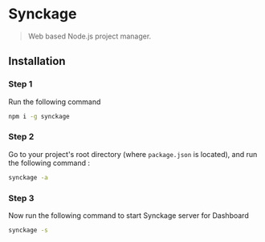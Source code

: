 # Synckage
> Web based Node.js project manager.


## Installation

### Step 1
Run the following command
```sh
npm i -g synckage
```

### Step 2
Go to your project's root directory (where `package.json` is located), and run the following command :
```sh
synckage -a
```

### Step 3
Now run the following command to start Synckage server for Dashboard
```sh
synckage -s
```
